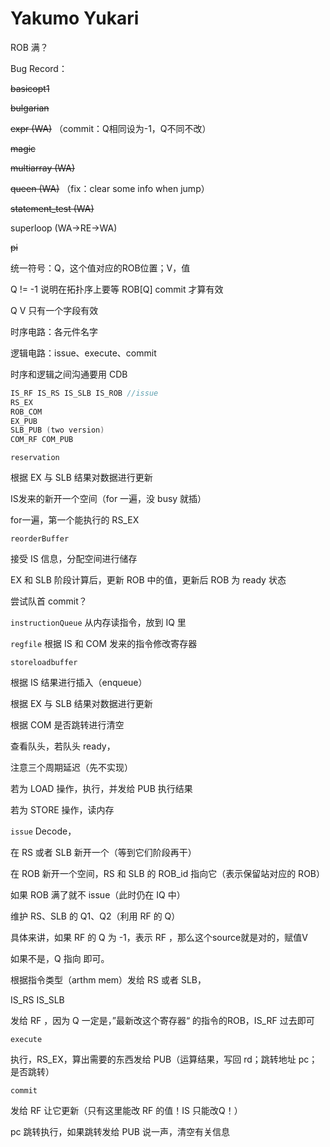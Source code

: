 # Yakumo Yukari

ROB 满？

Bug Record：

~~basicopt1~~

~~bulgarian~~ 

~~expr (WA)~~ （commit：Q相同设为-1，Q不同不改）

~~magic~~

~~multiarray (WA)~~

~~queen (WA)~~ （fix：clear some info when jump）

~~statement_test (WA)~~

superloop (WA->RE->WA)

~~pi~~





统一符号：Q，这个值对应的ROB位置；V，值

Q != -1 说明在拓扑序上要等 ROB[Q] commit 才算有效

Q V 只有一个字段有效



时序电路：各元件名字

逻辑电路：issue、execute、commit

时序和逻辑之间沟通要用 CDB

```C++
IS_RF IS_RS IS_SLB IS_ROB //issue
RS_EX
ROB_COM
EX_PUB
SLB_PUB (two version)
COM_RF COM_PUB
```

`reservation`  

根据 EX 与 SLB 结果对数据进行更新

IS发来的新开一个空间（for 一遍，没 busy 就插）

for一遍，第一个能执行的 RS_EX

`reorderBuffer`  

接受 IS 信息，分配空间进行储存

EX 和 SLB 阶段计算后，更新 ROB 中的值，更新后 ROB 为 ready 状态

尝试队首 commit？

`instructionQueue`  从内存读指令，放到 IQ 里

`regfile`  根据 IS 和 COM 发来的指令修改寄存器

`storeloadbuffer`  

根据 IS 结果进行插入（enqueue）

根据 EX 与 SLB 结果对数据进行更新

根据 COM 是否跳转进行清空

查看队头，若队头 ready，

注意三个周期延迟（先不实现）

若为 LOAD 操作，执行，并发给 PUB 执行结果

若为 STORE 操作，读内存



`issue`  Decode，

在 RS 或者 SLB 新开一个（等到它们阶段再干）

在 ROB 新开一个空间，RS 和 SLB 的 ROB_id 指向它（表示保留站对应的 ROB）

如果 ROB 满了就不 issue（此时仍在 IQ 中）

维护 RS、SLB 的 Q1、Q2（利用 RF 的 Q）

具体来讲，如果 RF 的 Q 为 -1，表示 RF ，那么这个source就是对的，赋值V

如果不是，Q 指向 即可。

根据指令类型（arthm mem）发给 RS 或者 SLB，

IS_RS IS_SLB

发给 RF ，因为 Q 一定是，”最新改这个寄存器“ 的指令的ROB，IS_RF 过去即可 

`execute`  

执行，RS_EX，算出需要的东西发给 PUB（运算结果，写回 rd；跳转地址 pc；是否跳转）

`commit`

发给 RF 让它更新（只有这里能改 RF 的值！IS 只能改Q！）

pc 跳转执行，如果跳转发给 PUB 说一声，清空有关信息
